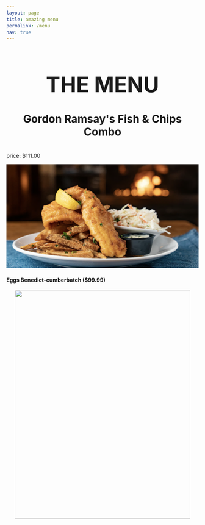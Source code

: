 ```yaml
---
layout: page
title: amazing menu
permalink: /menu
nav: true
---
```


<h1 align="center"><span>
  
# THE MENU
</h1>

<h1 align="center"><span>
  
#### Gordon Ramsay's Fish & Chips Combo 
</h1>

price: $111.00

<p align="center">
  
![images](assets/images/fishnchips.png)
</p>

#### Eggs Benedict-cumberbatch ($99.99)

<p align="center">
  <img width="460" height="600" src="https://s23209.pcdn.co/wp-content/uploads/2022/09/220602_DD_Eggs-Benedict_368.jpg">
</p>
